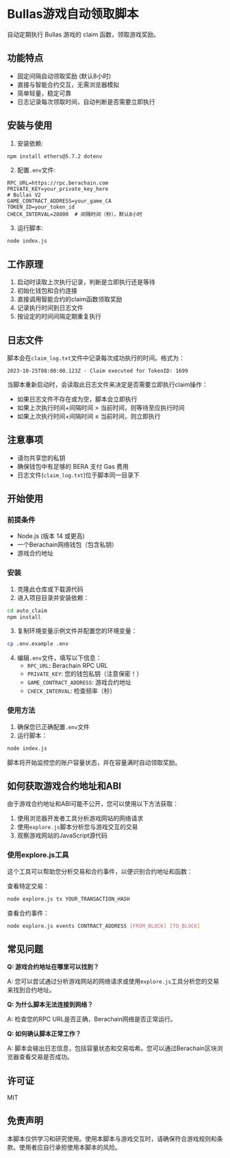 # Bullas游戏自动领取脚本

自动定期执行 Bullas 游戏的 claim 函数，领取游戏奖励。

## 功能特点

- 固定间隔自动领取奖励 (默认8小时)
- 直接与智能合约交互，无需浏览器模拟
- 简单轻量，稳定可靠
- 日志记录每次领取时间，自动判断是否需要立即执行

## 安装与使用

1. 安装依赖:
```bash
npm install ethers@5.7.2 dotenv
```

2. 配置`.env`文件:
```
RPC_URL=https://rpc.berachain.com
PRIVATE_KEY=your_private_key_here
# Bullas V2
GAME_CONTRACT_ADDRESS=your_game_CA
TOKEN_ID=your_token_id
CHECK_INTERVAL=28800  # 间隔时间（秒），默认8小时
```

3. 运行脚本:
```bash
node index.js
```

## 工作原理

1. 启动时读取上次执行记录，判断是立即执行还是等待
2. 初始化钱包和合约连接
3. 直接调用智能合约的claim函数领取奖励
4. 记录执行时间到日志文件
5. 按设定的时间间隔定期重复执行

## 日志文件

脚本会在`claim_log.txt`文件中记录每次成功执行的时间。格式为：
```
2023-10-25T08:00:00.123Z - Claim executed for TokenID: 1699
```

当脚本重新启动时，会读取此日志文件来决定是否需要立即执行claim操作：
- 如果日志文件不存在或为空，脚本会立即执行
- 如果上次执行时间+间隔时间 > 当前时间，则等待至应执行时间
- 如果上次执行时间+间隔时间 ≤ 当前时间，则立即执行

## 注意事项

- 请勿共享您的私钥
- 确保钱包中有足够的 BERA 支付 Gas 费用
- 日志文件(`claim_log.txt`)位于脚本同一目录下

## 开始使用

### 前提条件

- Node.js (版本 14 或更高)
- 一个Berachain网络钱包（包含私钥）
- 游戏合约地址

### 安装

1. 克隆此仓库或下载源代码
2. 进入项目目录并安装依赖：

```bash
cd auto_claim
npm install
```

3. 复制环境变量示例文件并配置您的环境变量：

```bash
cp .env.example .env
```

4. 编辑`.env`文件，填写以下信息：
   - `RPC_URL`: Berachain RPC URL
   - `PRIVATE_KEY`: 您的钱包私钥（注意保密！）
   - `GAME_CONTRACT_ADDRESS`: 游戏合约地址
   - `CHECK_INTERVAL`: 检查频率（秒）

### 使用方法

1. 确保您已正确配置`.env`文件
2. 运行脚本：

```bash
node index.js
```

脚本将开始监控您的账户容量状态，并在容量满时自动领取奖励。

## 如何获取游戏合约地址和ABI

由于游戏合约地址和ABI可能不公开，您可以使用以下方法获取：

1. 使用浏览器开发者工具分析游戏网站的网络请求
2. 使用`explore.js`脚本分析您与游戏交互的交易
3. 观察游戏网站的JavaScript源代码

### 使用explore.js工具

这个工具可以帮助您分析交易和合约事件，以便识别合约地址和函数：

查看特定交易：
```bash
node explore.js tx YOUR_TRANSACTION_HASH
```

查看合约事件：
```bash
node explore.js events CONTRACT_ADDRESS [FROM_BLOCK] [TO_BLOCK]
```

## 常见问题

**Q: 游戏合约地址在哪里可以找到？**

A: 您可以尝试通过分析游戏网站的网络请求或使用`explore.js`工具分析您的交易来找到合约地址。

**Q: 为什么脚本无法连接到网络？**

A: 检查您的RPC URL是否正确，Berachain网络是否正常运行。

**Q: 如何确认脚本正常工作？**

A: 脚本会输出日志信息，包括容量状态和交易哈希。您可以通过Berachain区块浏览器查看交易是否成功。

## 许可证

MIT

## 免责声明

本脚本仅供学习和研究使用。使用本脚本与游戏交互时，请确保符合游戏规则和条款。使用者应自行承担使用本脚本的风险。 